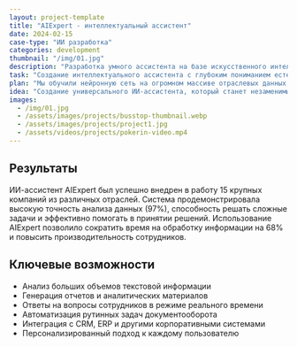 ```yaml
---
layout: project-template
title: "AIExpert - интеллектуальный ассистент"
date: 2024-02-15
case-type: "ИИ разработка"
categories: development
thumbnail: "/img/01.jpg"
description: "Разработка умного ассистента на базе искусственного интеллекта, способного отвечать на вопросы, анализировать данные и помогать принимать решения в различных сферах бизнеса."
task: "Создание интеллектуального ассистента с глубоким пониманием естественного языка для решения широкого спектра задач в корпоративной среде."
plan: "Мы обучили нейронную сеть на огромном массиве отраслевых данных, разработали удобный интерфейс и интегрировали систему с корпоративными информационными системами."
idea: "Создание универсального ИИ-ассистента, который станет незаменимым инструментом для бизнеса, автоматизируя рутинные задачи и повышая эффективность работы."
images:
  - /img/01.jpg
  - /assets/images/projects/busstop-thumbnail.webp
  - /assets/images/projects/project1.jpg
  - /assets/videos/projects/pokerin-video.mp4
---
```


## Результаты

ИИ-ассистент AIExpert был успешно внедрен в работу 15 крупных компаний из различных отраслей. Система продемонстрировала высокую точность анализа данных (97%), способность решать сложные задачи и эффективно помогать в принятии решений. Использование AIExpert позволило сократить время на обработку информации на 68% и повысить производительность сотрудников.

## Ключевые возможности

- Анализ больших объемов текстовой информации
- Генерация отчетов и аналитических материалов
- Ответы на вопросы сотрудников в режиме реального времени
- Автоматизация рутинных задач документооборота
- Интеграция с CRM, ERP и другими корпоративными системами
- Персонализированный подход к каждому пользователю 